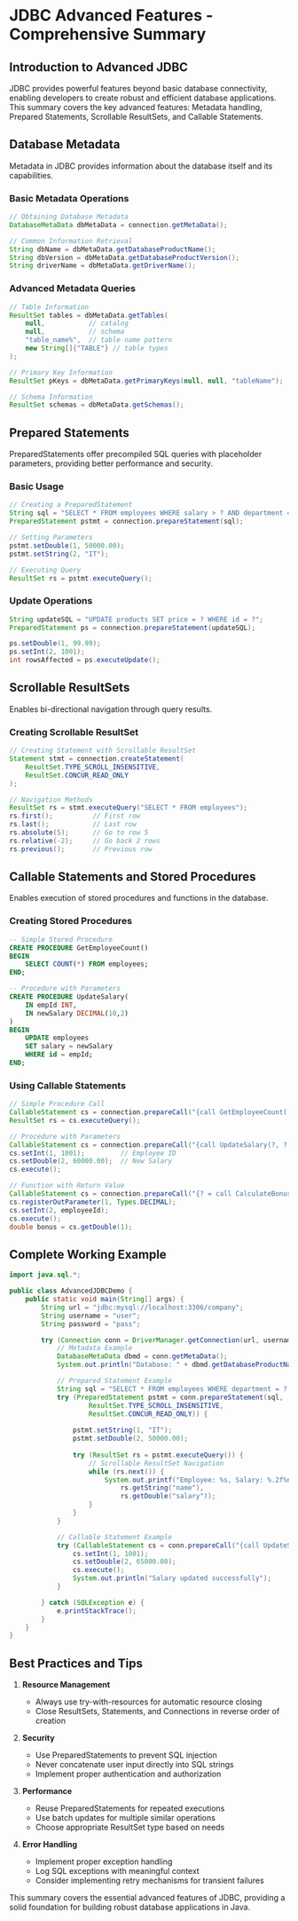 # JDBC Advanced Features - Comprehensive Summary

## Introduction to Advanced JDBC
JDBC provides powerful features beyond basic database connectivity, enabling developers to create robust and efficient database applications. This summary covers the key advanced features: Metadata handling, Prepared Statements, Scrollable ResultSets, and Callable Statements.

## Database Metadata
Metadata in JDBC provides information about the database itself and its capabilities.

### Basic Metadata Operations
```java
// Obtaining Database Metadata
DatabaseMetaData dbMetaData = connection.getMetaData();

// Common Information Retrieval
String dbName = dbMetaData.getDatabaseProductName();
String dbVersion = dbMetaData.getDatabaseProductVersion();
String driverName = dbMetaData.getDriverName();
```

### Advanced Metadata Queries
```java
// Table Information
ResultSet tables = dbMetaData.getTables(
    null,           // catalog
    null,           // schema
    "table_name%",  // table name pattern
    new String[]{"TABLE"} // table types
);

// Primary Key Information
ResultSet pKeys = dbMetaData.getPrimaryKeys(null, null, "tableName");

// Schema Information
ResultSet schemas = dbMetaData.getSchemas();
```

## Prepared Statements
PreparedStatements offer precompiled SQL queries with placeholder parameters, providing better performance and security.

### Basic Usage
```java
// Creating a PreparedStatement
String sql = "SELECT * FROM employees WHERE salary > ? AND department = ?";
PreparedStatement pstmt = connection.prepareStatement(sql);

// Setting Parameters
pstmt.setDouble(1, 50000.00);
pstmt.setString(2, "IT");

// Executing Query
ResultSet rs = pstmt.executeQuery();
```

### Update Operations
```java
String updateSQL = "UPDATE products SET price = ? WHERE id = ?";
PreparedStatement ps = connection.prepareStatement(updateSQL);

ps.setDouble(1, 99.99);
ps.setInt(2, 1001);
int rowsAffected = ps.executeUpdate();
```

## Scrollable ResultSets
Enables bi-directional navigation through query results.

### Creating Scrollable ResultSet
```java
// Creating Statement with Scrollable ResultSet
Statement stmt = connection.createStatement(
    ResultSet.TYPE_SCROLL_INSENSITIVE,
    ResultSet.CONCUR_READ_ONLY
);

// Navigation Methods
ResultSet rs = stmt.executeQuery("SELECT * FROM employees");
rs.first();          // First row
rs.last();           // Last row
rs.absolute(5);      // Go to row 5
rs.relative(-2);     // Go back 2 rows
rs.previous();       // Previous row
```

## Callable Statements and Stored Procedures
Enables execution of stored procedures and functions in the database.

### Creating Stored Procedures
```sql
-- Simple Stored Procedure
CREATE PROCEDURE GetEmployeeCount()
BEGIN
    SELECT COUNT(*) FROM employees;
END;

-- Procedure with Parameters
CREATE PROCEDURE UpdateSalary(
    IN empId INT,
    IN newSalary DECIMAL(10,2)
)
BEGIN
    UPDATE employees 
    SET salary = newSalary 
    WHERE id = empId;
END;
```

### Using Callable Statements
```java
// Simple Procedure Call
CallableStatement cs = connection.prepareCall("{call GetEmployeeCount()}");
ResultSet rs = cs.executeQuery();

// Procedure with Parameters
CallableStatement cs = connection.prepareCall("{call UpdateSalary(?, ?)}");
cs.setInt(1, 1001);         // Employee ID
cs.setDouble(2, 60000.00);  // New Salary
cs.execute();

// Function with Return Value
CallableStatement cs = connection.prepareCall("{? = call CalculateBonus(?)}");
cs.registerOutParameter(1, Types.DECIMAL);
cs.setInt(2, employeeId);
cs.execute();
double bonus = cs.getDouble(1);
```

## Complete Working Example
```java
import java.sql.*;

public class AdvancedJDBCDemo {
    public static void main(String[] args) {
        String url = "jdbc:mysql://localhost:3306/company";
        String username = "user";
        String password = "pass";

        try (Connection conn = DriverManager.getConnection(url, username, password)) {
            // Metadata Example
            DatabaseMetaData dbmd = conn.getMetaData();
            System.out.println("Database: " + dbmd.getDatabaseProductName());

            // Prepared Statement Example
            String sql = "SELECT * FROM employees WHERE department = ? AND salary > ?";
            try (PreparedStatement pstmt = conn.prepareStatement(sql,
                    ResultSet.TYPE_SCROLL_INSENSITIVE,
                    ResultSet.CONCUR_READ_ONLY)) {
                
                pstmt.setString(1, "IT");
                pstmt.setDouble(2, 50000.00);
                
                try (ResultSet rs = pstmt.executeQuery()) {
                    // Scrollable ResultSet Navigation
                    while (rs.next()) {
                        System.out.printf("Employee: %s, Salary: %.2f%n",
                            rs.getString("name"),
                            rs.getDouble("salary"));
                    }
                }
            }

            // Callable Statement Example
            try (CallableStatement cs = conn.prepareCall("{call UpdateSalary(?, ?)}")) {
                cs.setInt(1, 1001);
                cs.setDouble(2, 65000.00);
                cs.execute();
                System.out.println("Salary updated successfully");
            }

        } catch (SQLException e) {
            e.printStackTrace();
        }
    }
}
```

## Best Practices and Tips
1. **Resource Management**
   - Always use try-with-resources for automatic resource closing
   - Close ResultSets, Statements, and Connections in reverse order of creation

2. **Security**
   - Use PreparedStatements to prevent SQL injection
   - Never concatenate user input directly into SQL strings
   - Implement proper authentication and authorization

3. **Performance**
   - Reuse PreparedStatements for repeated executions
   - Use batch updates for multiple similar operations
   - Choose appropriate ResultSet type based on needs

4. **Error Handling**
   - Implement proper exception handling
   - Log SQL exceptions with meaningful context
   - Consider implementing retry mechanisms for transient failures

This summary covers the essential advanced features of JDBC, providing a solid foundation for building robust database applications in Java.